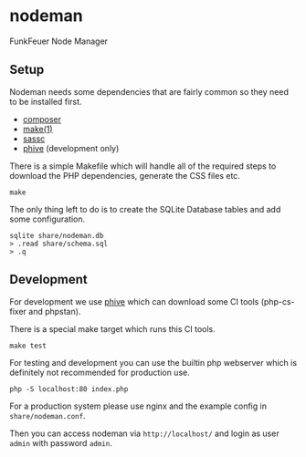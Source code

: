 # nodeman
FunkFeuer Node Manager

## Setup

Nodeman needs some dependencies that are fairly common so they
need to be installed first.

* [composer](https://getcomposer.org/)
* [make(1)](https://de.wikipedia.org/wiki/Make)
* [sassc](https://github.com/sass/sassc)
* [phive](https://phar.io/) (development only)

There is a simple Makefile which will handle all of the
required steps to download the PHP dependencies, generate
the CSS files etc.

```
make
```

The only thing left to do is to create the SQLite Database tables
and add some configuration.

```
sqlite share/nodeman.db
> .read share/schema.sql
> .q
```


## Development

For development we use [phive](https://phar.io/) which
can download some CI tools (php-cs-fixer and phpstan).

There is a special make target which runs this CI tools.

```
make test
```

For testing and development you can use the builtin php
webserver which is definitely not recommended for production
use.

```
php -S localhost:80 index.php
```

For a production system please use nginx and the example
config in `share/nodeman.conf`.


Then you can access nodeman via `http://localhost/` and login
as user `admin` with password `admin`.


